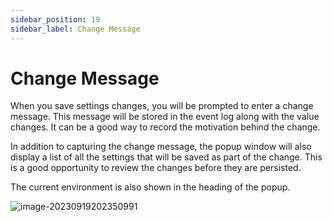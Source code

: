 ```yaml
---
sidebar_position: 19
sidebar_label: Change Message
---
```


# Change Message

When you save settings changes, you will be prompted to enter a change message. This message will be stored in the event log along with the value changes. It can be a good way to record the motivation behind the change.

In addition to capturing the change message, the popup window will also display a list of all the settings that will be saved as part of the change. This is a good opportunity to review the changes before they are persisted.

The current environment is also shown in the heading of the popup.

![image-20230919202350991](../../static/img/image-20230919202350991.png)
